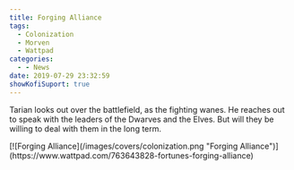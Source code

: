 ```yaml
---
title: Forging Alliance
tags:
  - Colonization
  - Morven
  - Wattpad
categories:
  - - News
date: 2019-07-29 23:32:59
showKofiSuport: true
---
```


Tarian looks out over the battlefield, as the fighting wanes.  He reaches out to speak with the leaders of the Dwarves and the Elves.  But will they be willing to deal with them in the long term.<!-- more -->
<div class="center">[![Forging Alliance](/images/covers/colonization.png "Forging Alliance")](https://www.wattpad.com/763643828-fortunes-forging-alliance)</div>